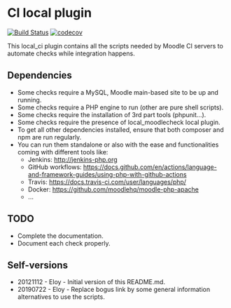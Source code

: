 # CI local plugin

[![Build Status](https://github.com/moodlehq/moodle-local_ci/actions/workflows/ci.yml/badge.svg?branch=main)](https://github.com/moodlehq/moodle-local_ci/actions/workflows/ci.yml) [![codecov](https://codecov.io/gh/moodlehq/moodle-local_ci/graph/badge.svg?token=0u0rBbFrXj)](https://codecov.io/gh/moodlehq/moodle-local_ci)

This local_ci plugin contains all the scripts needed
by Moodle CI servers to automate checks while
integration happens.

## Dependencies

+ Some checks require a MySQL, Moodle main-based site to be up and running.
+ Some checks require a PHP engine to run (other are pure shell scripts).
+ Some checks require the installation of 3rd part tools (phpunit...).
+ Some checks require the presence of local_moodlecheck local plugin.
+ To get all other dependencies installed, ensure that both composer and npm are run regularly.
+ You can run them standalone or also with the ease and functionalities coming with different tools like:
    - Jenkins: http://jenkins-php.org
    - GitHub workflows: https://docs.github.com/en/actions/language-and-framework-guides/using-php-with-github-actions
    - Travis: https://docs.travis-ci.com/user/languages/php/
    - Docker: https://github.com/moodlehq/moodle-php-apache
    - ...

## TODO

+ Complete the documentation.
+ Document each check properly.

## Self-versions

+ 20121112 - Eloy - Initial version of this README.md.
+ 20190722 - Eloy - Replace bogus link by some general information alternatives to use the scripts.
